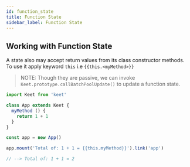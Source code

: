 ```yaml
---
id: function_state
title: Function State
sidebar_label: Function State
---
```


## Working with Function State

A state also may accept return values from its class constructor methods. To use it apply keyword ```this``` i.e ```{{this.<myMethod>}}```

> NOTE: Though they are passive, we can invoke ```Keet.prototype.callBatchPoolUpdate()``` to update a function state.

```js
import Keet from 'keet'

class App extends Keet {
  myMethod () {
    return 1 + 1
  }
}

const app = new App()

app.mount('Total of: 1 + 1 = {{this.myMethod}}').link('app')

// --> Total of: 1 + 1 = 2
```
